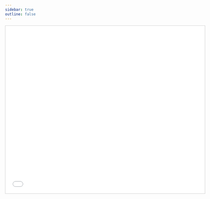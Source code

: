 ```yaml
---
sidebar: true
outline: false
---
```


<iframe src="个人简历.pdf" width="100%" height="550px" style="border: 1px solid #ccc; overflow: auto;">
    This browser does not support PDFs. Please download the PDF to view it: 
    <a href="个人简历.pdf">Download PDF</a>.
</iframe>

<style>
@media (min-width: 768px) {
  iframe {
    width: 130%;
  }
}
</style>
